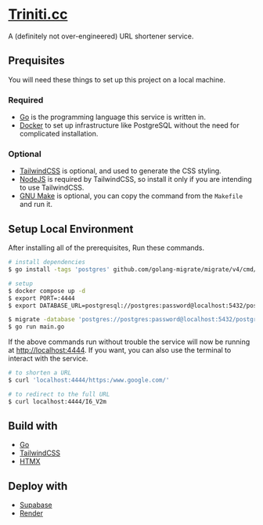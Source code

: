 # [Triniti.cc](https://triniti.cc)

A (definitely not over-engineered) URL shortener service.

## Prequisites

You will need these things to set up this project on a local machine.

### Required

- [Go](https://go.dev/) is the programming language this service is written in.
- [Docker](https://www.docker.com/) to set up infrastructure like PostgreSQL without the need for complicated installation.

### Optional

- [TailwindCSS](https://tailwindcss.com/) is optional, and used to generate the CSS styling.
- [NodeJS](https://nodejs.org/en) is required by TailwindCSS, so install it only if you are intending to use TailwindCSS.
- [GNU Make](https://www.gnu.org/software/make/) is optional, you can copy the command from the `Makefile` and run it.

## Setup Local Environment

After installing all of the prerequisites, Run these commands.

```bash
# install dependencies
$ go install -tags 'postgres' github.com/golang-migrate/migrate/v4/cmd/migrate@latest

# setup
$ docker compose up -d
$ export PORT=:4444
$ export DATABASE_URL=postgresql://postgres:password@localhost:5432/postgres

$ migrate -database 'postgres://postgres:password@localhost:5432/postgres?sslmode=disable' -source file://migrations up
$ go run main.go
```

If the above commands run without trouble the service will now be running at [http://localhost:4444](http://localhost:4444). If you want, you can also use the terminal to interact with the service.

```bash
# to shorten a URL
$ curl 'localhost:4444/https:/www.google.com/'

# to redirect to the full URL
$ curl localhost:4444/I6_V2m
```

## Build with

- [Go](https://go.dev/)
- [TailwindCSS](https://tailwindcss.com/)
- [HTMX](https://htmx.org/)

## Deploy with

- [Supabase](https://supabase.com/)
- [Render](https://render.com/)
